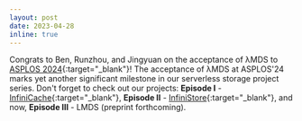 ```yaml
---
layout: post
date: 2023-04-28
inline: true
---
```


Congrats to Ben, Runzhou, and Jingyuan on the acceptance of λMDS 
to [ASPLOS 2024](https://www.asplos-conference.org/2024-1/){:target="\_blank"}!
The acceptance of λMDS at ASPLOS'24 marks yet another significant
milestone in our serverless storage project series. 
Don't forget to check out our projects: 
**Episode I** - [InfiniCache](https://tddg.github.io/assets/pdf/fast20-infinicache.pdf){:target="\_blank"}, 
**Episode II** - [InfiniStore](https://tddg.github.io/assets/pdf/vldb23-infinistore.pdf){:target="\_blank"}, 
and now, **Episode III** - LMDS (preprint forthcoming).
